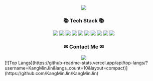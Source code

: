 <div align=center>
  <img src="https://capsule-render.vercel.app/api?type=waving&color=auto&height=250&section=header&text=MinJin's%20Github&fontSize=90" />
</div>
<h3 align="center">📚 Tech Stack 📚</h3>
<div align="center">
	<img src="https://img.shields.io/badge/PHP-777BB4?style=flat&logo=PHP&logoColor=white" />
	<img src="https://img.shields.io/badge/Laravel-FF2D20?style=flat&logo=Laravel&logoColor=white" />
	<img src="https://img.shields.io/badge/MariaDB-003545?style=flat&logo=MariaDB&logoColor=white" />
	<img src="https://img.shields.io/badge/JavaScript-F7DF1E?style=flat&logo=CSS3&logoColor=black" />
	<img src="https://img.shields.io/badge/Apache-D22128?style=flat&logo=Apache&logoColor=white" />
	<img src="https://img.shields.io/badge/HTML5-E34F26?style=flat&logo=HTML5&logoColor=white" />
	<img src="https://img.shields.io/badge/CSS3-1572B6?style=flat&logo=CSS3&logoColor=white" />
	<img src="https://img.shields.io/badge/Vue.js-4FC08D?style=flat&logo=Vue.js&logoColor=white" />
	<img src="https://img.shields.io/badge/Java-007396?style=flat&logo=Java&logoColor=white"/>
	<img src="https://img.shields.io/badge/spring-6DB33F?style=flat&logo=spring&logoColor=white" />
</div>
<h3 align="center">✉ Contact Me ✉</h3>
<div align="center"><a href="mailto:kmj78093@gmail.com"><img src="https://img.shields.io/badge/Gmail-d14836?style=flat&logo=Gmail&logoColor=white" /></a></div>
[![Top Langs](https://github-readme-stats.vercel.app/api/top-langs/?username=KangMinJin&langs_count=10&layout=compact)](https://github.com/KangMinJin/KangMinJin)
